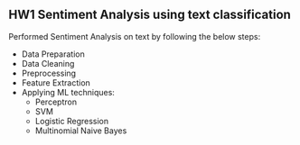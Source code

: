 ## HW1 Sentiment Analysis using text classification

Performed Sentiment Analysis on text by following the below steps:

- Data Preparation
- Data Cleaning
- Preprocessing
- Feature Extraction
- Applying ML techniques:
  - Perceptron
  - SVM
  - Logistic Regression
  - Multinomial Naive Bayes 